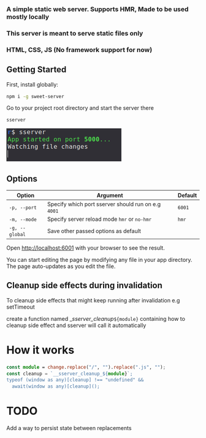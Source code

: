 ### A simple static web server. Supports HMR, Made to be used mostly locally

### This server is meant to serve static files only

### HTML, CSS, JS (No framework support for now)

## Getting Started

First, install globally:

```bash
npm i -g sweet-server
```

Go to your project root directory and start the server there

```bash
sserver
```

![Example image](./example.png)

## Options

| Option         | Argument                                            | Default |
| -------------- | --------------------------------------------------- | ------- |
| `-p, --port`   | Specify which port sserver should run on e.g `4001` | `6001`  |
| `-m, --mode`   | Specify server reload mode `hmr` or `no-hmr`        | `hmr`   |
| `-g, --global` | Save other passed options as default                |         |

Open [http://localhost:6001](http://localhost:6001) with your browser to see the result.

You can start editing the page by modifying any file in your app directory. The page auto-updates as you edit the file.

## Cleanup side effects during invalidation

To cleanup side effects that might keep running after invalidation e.g setTimeout

create a function named \__sserver_cleanup_`${module}` containing how to cleanup side effect and sserver will call it automatically

# How it works

```ts
const module = change.replace("/", "").replace(".js", "");
const cleanup = `__sserver_cleanup_${module}`;
typeof (window as any)[cleanup] !== "undefined" &&
  await(window as any)[cleanup]();
```

# TODO

Add a way to persist state between replacements
